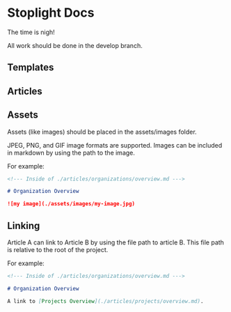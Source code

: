# Stoplight Docs

The time is nigh!

All work should be done in the develop branch.

## Templates

## Articles

## Assets

Assets (like images) should be placed in the assets/images folder.

JPEG, PNG, and GIF image formats are supported. Images can be included in markdown by using the path to the image.

For example:

```markdown
<!--- Inside of ./articles/organizations/overview.md --->

# Organization Overview

![my image](./assets/images/my-image.jpg)
```

## Linking

Article A can link to Article B by using the file path to article B. This file path is relative to the root of the project.

For example:

```markdown
<!--- Inside of ./articles/organizations/overview.md --->

# Organization Overview

A link to [Projects Overview](./articles/projects/overview.md).
```
